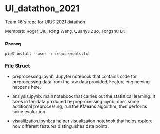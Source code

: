 # UI_datathon_2021

Team 46's repo for UIUC 2021 datathon

Members: Roger Qiu, Rong Wang, Quanyu Zuo, Tongshu Liu

### Prereq

```
pip3 install --user -r requirements.txt
```

### File Struct

 - preprocessing.ipynb: Jupyter notebook that contains code for preprocessing data from the raw
        data provided. Feature engineering happens here.

 - analysis.ipynb: main notebook that carries out the statistical learning. It takes in the data
        produced by preprocessing.ipynb, does some additional preprocessing, run the KMeans
        algorithm, then performs some evaluation.

 - visualilzation.ipynb: a helper visualization notebook that helps explore how different features
        distinguishes data points.
